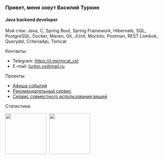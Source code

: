 ### Привет, меня зовут Василий Туркин

#### Java backend developer

Мой стек: Java, C, Spring Boot, Spring Framework, Hibernate, SQL, PostgreSQL, Docker, Maven, Git, JUnit, Mockito, Postman, REST
Lombok, Querydsl, CriteriaApi, Tomcat

Контакты:
* Telegram: https://t.me/mcat_vst
* E-mail: turkin.vs@mail.ru

Проекты: 
* [Афиша событий](https://github.com/mrchcat/java-explore-with-me)
* [Рекомендательный сервис](https://github.com/mrchcat/java-filmorate-team)
* [Сервис совместного использования вещей](https://github.com/mrchcat/java-shareit)


Статистика:
<div>
<a href="https://github-readme-stats.vercel.app/api?username=mrchcat&hide=contribs&show_icons=true">
  <img  align="left" height="130" style="margin-right: 10px" src="https://github-readme-stats.vercel.app/api?username=mrchcat&hide=contribs&show_icons=true" />
</a>
<a href="https://github-readme-stats.vercel.app/api/top-langs/?username=mrchcat&layout=compact">
  <img align="left" height="130" src="https://github-readme-stats.vercel.app/api/top-langs/?username=mrchcat&layout=compact" />
</a>
</div>

